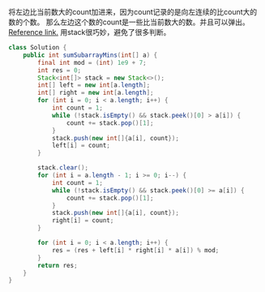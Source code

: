 将左边比当前数大的count加进来，因为count记录的是向左连续的比count大的数的个数。
那么左边这个数的count是一些比当前数大的数。并且可以弹出。 [Reference link.](https://leetcode.com/problems/sum-of-subarray-minimums/discuss/170750/C++JavaPython-Stack-Solution)
用stack很巧妙，避免了很多判断。
```java
class Solution {
    public int sumSubarrayMins(int[] a) {
        final int mod = (int) 1e9 + 7;
        int res = 0;
        Stack<int[]> stack = new Stack<>();
        int[] left = new int[a.length];
        int[] right = new int[a.length];
        for (int i = 0; i < a.length; i++) {
            int count = 1;
            while (!stack.isEmpty() && stack.peek()[0] > a[i]) {
                count += stack.pop()[1];
            }
            stack.push(new int[]{a[i], count});
            left[i] = count;
        }

        stack.clear();
        for (int i = a.length - 1; i >= 0; i--) {
            int count = 1;
            while (!stack.isEmpty() && stack.peek()[0] >= a[i]) {
                count += stack.pop()[1];
            }
            stack.push(new int[]{a[i], count});
            right[i] = count;
        }

        for (int i = 0; i < a.length; i++) {
            res = (res + left[i] * right[i] * a[i]) % mod;
        }
        return res;
    }
}
```

